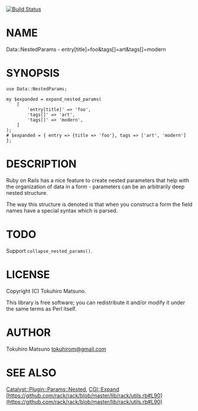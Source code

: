 [![Build Status](https://travis-ci.org/tokuhirom/Data-NestedParams.png?branch=master)](https://travis-ci.org/tokuhirom/Data-NestedParams)
# NAME

Data::NestedParams - entry\[title\]=foo&tags\[\]=art&tags\[\]=modern

# SYNOPSIS

    use Data::NestedParams;

    my $expanded = expand_nested_params(
        [
            'entry[title]' => 'foo',
            'tags[]' => 'art',
            'tags[]' => 'modern',
        ]
    );
    # $expanded = { entry => {title => 'foo'}, tags => ['art', 'modern'] };

# DESCRIPTION

Ruby on Rails has a nice feature to create nested parameters that help with the organization of data in a form - parameters can be an arbitrarily deep nested structure.

The way this structure is denoted is that when you construct a form the field names have a special syntax which is parsed.

# TODO

Support `collapse_nested_params()`.

# LICENSE

Copyright (C) Tokuhiro Matsuno.

This library is free software; you can redistribute it and/or modify
it under the same terms as Perl itself.

# AUTHOR

Tokuhiro Matsuno <tokuhirom@gmail.com>

# SEE ALSO

[Catalyst::Plugin::Params::Nested](https://metacpan.org/pod/Catalyst::Plugin::Params::Nested), [CGI::Expand](https://metacpan.org/pod/CGI::Expand)
[https://github.com/rack/rack/blob/master/lib/rack/utils.rb#L90](https://github.com/rack/rack/blob/master/lib/rack/utils.rb#L90)
